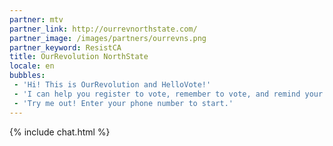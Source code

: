 ```yaml
---
partner: mtv
partner_link: http://ourrevnorthstate.com/
partner_image: /images/partners/ourrevns.png
partner_keyword: ResistCA
title: OurRevolution NorthState
locale: en
bubbles:
 - 'Hi! This is OurRevolution and HelloVote!'
 - 'I can help you register to vote, remember to vote, and remind your friends to vote too.'
 - 'Try me out! Enter your phone number to start.'
---
```

{% include chat.html %}



